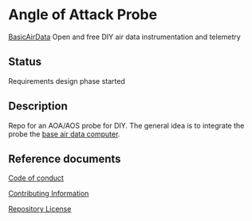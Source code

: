 # Angle of Attack Probe

[BasicAirData](http://www.basicairdata.eu) Open and free DIY air data instrumentation and telemetry

## Status 

Requirements design phase started

## Description

Repo for an AOA/AOS probe for DIY. The general idea is to integrate the probe the [base air data computer](https://github.com/BasicAirData/AirDataComputer).

## Reference documents

[Code of conduct](CODE_OF_CONDUCT.md)

[Contributing Information](CONTRIBUTING.md)

[Repository License](LICENSE)
